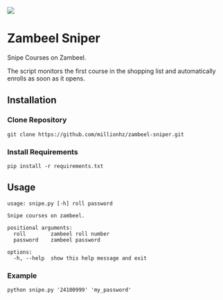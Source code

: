 ![](https://zambeel.lums.edu.pk/ps/images/zmlogo.png)

# Zambeel Sniper

Snipe Courses on Zambeel.

The script monitors the first course in the shopping list and automatically enrolls as soon as it opens.

## Installation

### Clone Repository

```
git clone https://github.com/millionhz/zambeel-sniper.git
```

### Install Requirements

```
pip install -r requirements.txt
```

## Usage

```
usage: snipe.py [-h] roll password

Snipe courses on zambeel.

positional arguments:
  roll        zambeel roll number
  password    zambeel password

options:
  -h, --help  show this help message and exit
```

### Example

```
python snipe.py '24100999' 'my_password'
```

